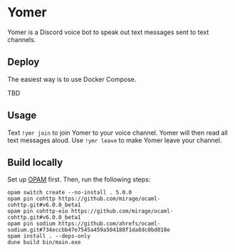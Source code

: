 # Yomer

Yomer is a Discord voice bot to speak out text messages sent to text channels.

## Deploy

The easiest way is to use Docker Compose.

TBD

## Usage

Text `!ymr join` to join Yomer to your voice channel. Yomer will then read all text messages aloud. Use `!ymr leave` to make Yomer leave your channel.

## Build locally

Set up [OPAM](https://opam.ocaml.org/) first. Then, run the following steps:

```
opam switch create --no-install . 5.0.0
opam pin cohttp https://github.com/mirage/ocaml-cohttp.git#v6.0.0_beta1
opam pin cohttp-eio https://github.com/mirage/ocaml-cohttp.git#v6.0.0_beta1
opam pin sodium https://github.com/ahrefs/ocaml-sodium.git#734eccbb47e7545a459a504188f1da8dc0bd018e
opam install . --deps-only
dune build bin/main.exe
```

